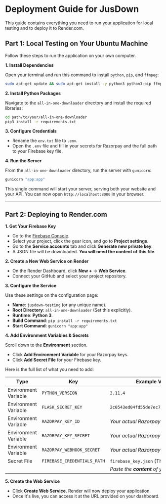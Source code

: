 # Deployment Guide for JusDown

This guide contains everything you need to run your application for local testing and to deploy it to Render.com.

## Part 1: Local Testing on Your Ubuntu Machine

Follow these steps to run the application on your own computer.

**1. Install Dependencies**

Open your terminal and run this command to install `python`, `pip`, and `ffmpeg`:

```bash
sudo apt-get update && sudo apt-get install -y python3 python3-pip ffmpeg
```

**2. Install Python Packages**

Navigate to the `all-in-one-downloader` directory and install the required libraries:

```bash
cd path/to/your/all-in-one-downloader
pip3 install -r requirements.txt
```

**3. Configure Credentials**

*   Rename the `env.txt` file to `.env`.
*   Open the `.env` file and fill in your secrets for Razorpay and the full path to your Firebase key file.

**4. Run the Server**

From the `all-in-one-downloader` directory, run the server with `gunicorn`:

```bash
gunicorn "app:app"
```

This single command will start your server, serving both your website and your API. You can now open `http://localhost:8000` in your browser.

---

## Part 2: Deploying to Render.com

**1. Get Your Firebase Key**

*   Go to the [Firebase Console](https://console.firebase.google.com/).
*   Select your project, click the gear icon, and go to **Project settings**.
*   Go to the **Service accounts** tab and click **Generate new private key**.
*   A JSON file will be downloaded. **You will need the content of this file.**

**2. Create a New Web Service on Render**

*   On the Render Dashboard, click **New +** -> **Web Service**.
*   Connect your GitHub and select your project repository.

**3. Configure the Service**

Use these settings on the configuration page:

*   **Name**: `jusdown-testing` (or any unique name).
*   **Root Directory**: `all-in-one-downloader` (Set this explicitly).
*   **Runtime**: **Python 3**.
*   **Build Command**: `pip install -r requirements.txt`
*   **Start Command**: `gunicorn "app:app"`

**4. Add Environment Variables & Secrets**

Scroll down to the **Environment** section.

*   Click **Add Environment Variable** for your Razorpay keys.
*   Click **Add Secret File** for your Firebase key.

Here is the full list of what you need to add:

| Type                | Key                           | Example Value / Instructions                        |
| ------------------- | ----------------------------- | --------------------------------------------------- |
| Environment Variable| `PYTHON_VERSION`              | `3.11.4`                                            |
| Environment Variable| `FLASK_SECRET_KEY`            | `2c0543ed04fd55de7ec72cfe93ea2f8926f0398a07b56790`    |
| Environment Variable| `RAZORPAY_KEY_ID`             | *Your actual Razorpay Test Key ID*                  |
| Environment Variable| `RAZORPAY_KEY_SECRET`         | *Your actual Razorpay Test Key Secret*              |
| Environment Variable| `RAZORPAY_WEBHOOK_SECRET`     | *Your actual Razorpay Webhook Secret*               |
| Secret File         | `FIREBASE_CREDENTIALS_PATH`   | `firebase_key.json` (This is the **Path** field)    |
|                     |                               | *Paste the **content** of your JSON file here*      |


**5. Create the Web Service**

*   Click **Create Web Service**. Render will now deploy your application.
*   Once it's live, you can access it at the URL provided on your dashboard.
